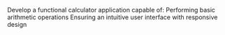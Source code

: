 Develop a functional calculator application capable of:
Performing basic arithmetic operations
Ensuring an intuitive user interface with responsive design
